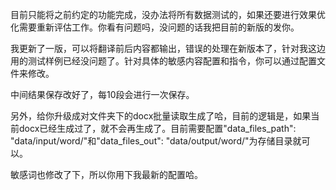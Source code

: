 目前只能将之前约定的功能完成，没办法将所有数据测试的，如果还要进行效果优化需要重新评估工作。你看有问题吗，没问题的话我把目前的新版的发你。

我更新了一版，可以将翻译前后内容都输出，错误的处理在新版本了，针对我这边用的测试样例已经没问题了。针对具体的敏感内容配置和指令，你可以通过配置文件来修改。





中间结果保存改好了，每10段会进行一次保存。

另外，给你升级成对文件夹下的docx批量读取生成了哈，目前的逻辑是，如果当前docx已经生成过了，就不会再生成了。目前需要配置"data_files_path": "data/input/word/"和"data_files_out": "data/output/word/"为存储目录就可以。

敏感词也修改了下，所以你用下我最新的配置哈。